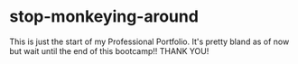 # stop-monkeying-around
This is just the start of my Professional Portfolio.  It's pretty bland as of now but wait until the end of this bootcamp!!
THANK YOU!
